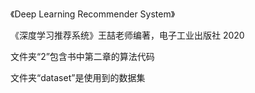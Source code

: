 《Deep Learning Recommender System》

《深度学习推荐系统》王喆老师编著，电子工业出版社 2020



文件夹“2”包含书中第二章的算法代码

文件夹“dataset”是使用到的数据集